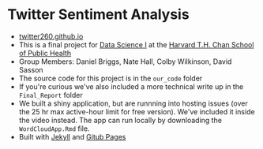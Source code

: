 # Twitter Sentiment Analysis
* [twitter260.github.io](https://twitter260.github.io/)
* This is a final project for [Data Science I](http://datasciencelabs.github.io) at the [Harvard T.H. Chan School of Public Health](https://www.hsph.harvard.edu/)
* Group Members: Daniel Briggs, Nate Hall, Colby Wilkinson, David Sasson
* The source code for this project is in the `our_code` folder
* If you're curious we've also included a more technical write up in the `Final_Report` folder
* We built a shiny application, but are runnning into hosting issues (over the 25 hr max active-hour limit for free version). We've included it inside the video instead. The app can run locally by downloading the `WordCloudApp.Rmd` file.  
* Built with [Jekyll](https://jekyllrb.com/) and [Gitub Pages](http://pages.github.com)
